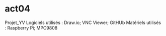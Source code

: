 # act04
Projet_YV
Logiciels utilisés : Draw.io; VNC Viewer; GitHUb
Matériels utilisés : Raspberry Pi; MPC9808
